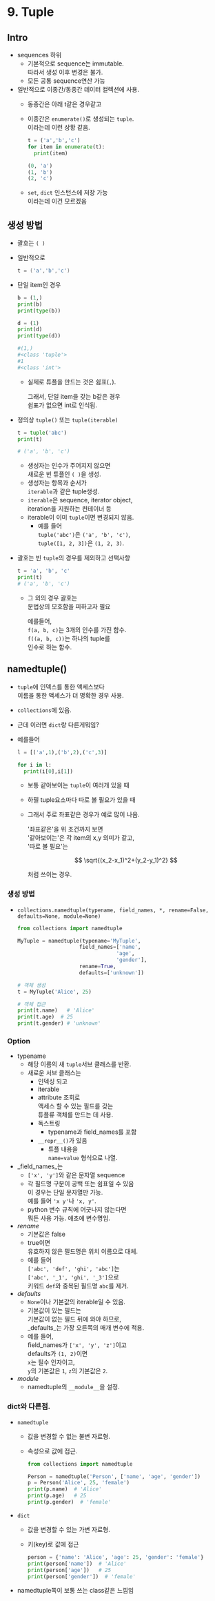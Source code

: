 # 9. Tuple

## Intro

* sequences 하위
  * 기본적으로 sequence는 immutable.\
    따라서 생성 이후 변경은 불가.
  * 모든 공통 sequence연산 가능
* 일반적으로 이종간/동종간 데이터 컬렉션에 사용.
  * 동종간은 아래 t같은 경우같고
  *   이종간은 `enumerate()`로 생성되는 `tuple`.\
      이라는데 이런 상황 같음.

      ```python
      t = ('a','b','c')
      for item in enumerate(t):
        print(item)
      ```

      ```python
      (0, 'a')
      (1, 'b')
      (2, 'c')
      ```
  * `set`, `dict` 인스턴스에 저장 가능\
    이라는데 이건 모르겠음

## 생성 방법

* 괄호는 `( )`
*   일반적으로

    ```csharp
    t = ('a','b','c')
    ```
*   단일 item인 경우

    ```python
    b = (1,)
    print(b)
    print(type(b))

    d = (1)
    print(d)
    print(type(d))

    #(1,)
    #<class 'tuple'>
    #1
    #<class 'int'>
    ```

    *   실제로 튜플을 만드는 것은 쉼표(`,`).

        그래서, 단일 item을 갖는 b같은 경우\
        쉼표가 없으면 int로 인식됨.
*   정의상 `tuple()` 또는 `tuple(iterable)`

    ```python
    t = tuple('abc')
    print(t)

    # ('a', 'b', 'c')
    ```

    * 생성자는 인수가 주어지지 않으면\
      새로운 빈 튜플인 `( )`을 생성.
    * 생성자는 항목과 순서가\
      `iterable`과 같은 tuple생성.
    * `iterable`은 sequence, iterator object,\
      iteration을 지원하는 컨테이너 등
    * iterable이 이미 `tuple`이면 변경되지 않음.
      * 예를 들어\
        `tuple('abc')`은 `('a', 'b', 'c')`,\
        `tuple([1, 2, 3])`은 `(1, 2, 3)`.
*   괄호는 빈 `tuple`의 경우를 제외하고 선택사항

    ```python
    t = 'a', 'b', 'c'
    print(t)
    # ('a', 'b', 'c')
    ```

    *   그 외의 경우 괄호는\
        문법상의 모호함을 피하고자 필요

        예를들어,\
        `f(a, b, c)`는 3개의 인수를 가진 함수.\
        `f((a, b, c))`는 하나의 tuple를\
        인수로 하는 함수.

## namedtuple()

* `tuple`에 인덱스를 통한 액세스보다\
  이름을 통한 액세스가 더 명확한 경우 사용.
* `collections`에 있음.
* 근데 이러면 `dict`랑 다른게뭐임?
*   예를들어

    ```python
    l = [('a',1),('b',2),('c',3)]

    for i in l:
      print(i[0],i[1])
    ```

    * 보통 같아보이는 `tuple`이 여러개 있을 때
    * 하필 tuple요소마다 따로 볼 필요가 있을 때
    *   그래서 주로 좌표같은 경우가 예로 많이 나옴.

        '좌표같은'을 위 조건까지 보면\
        '같아보이는'은 각 item의 x,y 의미가 같고,\
        '따로 볼 필요'는

        $$
        \sqrt{(x_2-x_1)^2+(y_2-y_1)^2}
        $$

        처럼 쓰이는 경우.

### 생성 방법

*   `collections.namedtuple(typename, field_names, *, rename=False, defaults=None, module=None)`

    ```python
    from collections import namedtuple

    MyTuple = namedtuple(typename='MyTuple', 
                        field_names=['name', 
                                    'age',
                                    'gender'], 
                        rename=True, 
                        defaults=['unknown'])

    # 객체 생성
    t = MyTuple('Alice', 25)

    # 객체 접근
    print(t.name)   # 'Alice'
    print(t.age)  # 25
    print(t.gender) # 'unknown'
    ```

### Option

* typename
  * 해당 이름의 새 `tuple`서브 클래스를 반환.
  * 새로운 서브 클래스는
    * 인덱싱 되고
    * iterable
    * attribute 조회로\
      액세스 할 수 있는 필드를 갖는\
      튜플류 객체를 만드는 데 사용.
    * 독스트링
      * typename과 field\_names를 포함
    * `__repr__()`가 있음
      * 튜플 내용을  \
        `name=value` 형식으로 나열.
* _field\_names_는
  * `['x', 'y']`와 같은 문자열 sequence
  * 각 필드명 구분이 공백 또는 쉼표일 수 있음\
    이 경우는 단일 문자열만 가능.\
    예를 들어 `'x y'`나 `'x, y'`.
  * python 변수 규칙에 어긋나지 않는다면\
    뭐든 사용 가능. 애초에 변수명임.
* _rename_
  * 기본값은 false
  * true이면  \
    유효하지 않은 필드명은 위치 이름으로 대체.
  * 예를 들어\
    `['abc', 'def', 'ghi', 'abc']`는\
    `['abc', '_1', 'ghi', '_3']`으로  \
    키워드 `def`와 중복된 필드명 `abc`를 제거.
* _defaults_
  * `None`이나 기본값의 iterable일 수 있음.
  * 기본값이 있는 필드는\
    기본값이 없는 필드 뒤에 와야 하므로,\
    _defaults_는 가장 오른쪽의 매개 변수에 적용.
  * 예를 들어,\
    field\_names가 `['x', 'y', 'z']`이고\
    defaults가 `(1, 2)`이면\
    `x`는 필수 인자이고,\
    `y`의 기본값은 `1`, `z`의 기본값은 `2`.
* _module_
  * namedtuple의 `__module__`을 설정.

### dict와 다른점.

* `namedtuple`
  * 값을 변경할 수 없는 불변 자료형.
  *   속성으로 값에 접근.

      ```python
      from collections import namedtuple

      Person = namedtuple('Person', ['name', 'age', 'gender'])
      p = Person('Alice', 25, 'female')
      print(p.name)  # 'Alice'
      print(p.age)   # 25
      print(p.gender)  # 'female'

      ```
* `dict`
  * 값을 변경할 수 있는 가변 자료형.
  *   키(key)로 값에 접근

      ```python
      person = {'name': 'Alice', 'age': 25, 'gender': 'female'}
      print(person['name'])  # 'Alice'
      print(person['age'])   # 25
      print(person['gender'])  # 'female'

      ```
* namedtuple쪽이 보통 쓰는 class같은 느낌임

